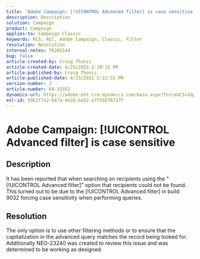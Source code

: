 ```yaml
---
title: 'Adobe Campaign: [!UICONTROL Advanced filter] is case sensitive'
description: Description
solution: Campaign
product: Campaign
applies-to: Campaign Classic
keywords: KCS, ACC, Adobe Campaign, Classic, Filter
resolution: Resolution
internal-notes: TK202144
bug: false
article-created-by: Craig Thonis
article-created-date: 4/25/2022 2:20:15 PM
article-published-by: Craig Thonis
article-published-date: 4/25/2022 2:22:51 PM
version-number: 2
article-number: KA-15352
dynamics-url: https://adobe-ent.crm.dynamics.com/main.aspx?forceUCI=1&pagetype=entityrecord&etn=knowledgearticle&id=c8c1fece-a2c4-ec11-a7b6-0022480a1ec2
exl-id: 5962f7a2-647a-4e26-ba52-e7f10276737f
---
```

# Adobe Campaign: [!UICONTROL Advanced filter] is case sensitive

## Description

It has been reported that when searching on recipients using the "[!UICONTROL Advanced filter]" option that recipients could not be found. This turned out to be due to the [!UICONTROL Advanced filter] in build 9032 forcing case sensitivity when performing queries.

## Resolution


The only option is to use other filtering methods or to ensure that the capitalization in the advanced query matches the record being looked for. Additionally NEO-23240 was created to review this issue and was determined to be working as designed.
